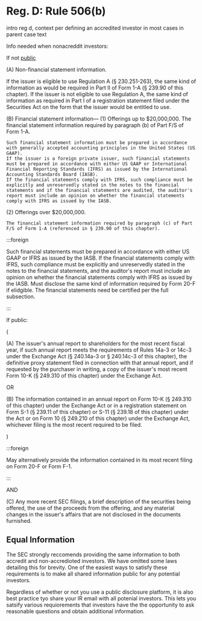 # Reg. D: Rule 506(b)

intro reg d, context per defining an accredited investor in most cases in parent case text

Info needed when nonacreddit investors:

If not [public](TODO_PAGE_ON_SEC_13_OR_15D_FILER)

(A) Non-financial statement information.

If the issuer is eligible to use Regulation A (§ 230.251-263), the same kind of information as would be required in Part II of Form 1-A (§ 239.90 of this chapter).
If the issuer is not eligible to use Regulation A, the same kind of information as required in Part I of a registration statement filed under the Securities Act on the form that the issuer would be entitled to use.


(B) Financial statement information—
  (1) Offerings up to $20,000,000.
    The financial statement information required by paragraph (b) of Part F/S of Form 1-A.
    
    Such financial statement information must be prepared in accordance with generally accepted accounting principles in the United States (US GAAP).
    If the issuer is a foreign private issuer, such financial statements must be prepared in accordance with either US GAAP or International Financial Reporting Standards (IFRS) as issued by the International Accounting Standards Board (IASB).
    If the financial statements comply with IFRS, such compliance must be explicitly and unreservedly stated in the notes to the financial statements and if the financial statements are audited, the auditor's report must include an opinion on whether the financial statements comply with IFRS as issued by the IASB.



  (2) Offerings over $20,000,000.
  
    The financial statement information required by paragraph (c) of Part F/S of Form 1-A (referenced in § 239.90 of this chapter).
    
    
 :::foreign
 
   Such financial statements must be prepared in accordance with either US GAAP or IFRS as issued by the IASB. If the financial statements comply with IFRS, such compliance must be explicitly and unreservedly stated in the notes to the financial statements, and the auditor's report must include an opinion on whether the financial statements comply with IFRS as issued by the IASB. Must disclose the same kind of information required by Form 20-F if elidgible. The financial statements need be certified per the full subsection.

:::

If public:

(

  (A) The issuer's annual report to shareholders for the most recent fiscal year, if such annual report meets the requirements of Rules 14a-3 or 14c-3 under the Exchange Act (§ 240.14a-3 or § 240.14c-3 of this chapter), the definitive proxy statement filed in connection with that annual report, and if requested by the purchaser in writing, a copy of the issuer's most recent Form 10-K (§ 249.310 of this chapter) under the Exchange Act.

  OR

  (B) The information contained in an annual report on Form 10-K (§ 249.310 of this chapter) under the Exchange Act or in a registration statement on Form S-1 (§ 239.11 of this chapter) or S-11 (§ 239.18 of this chapter) under the Act or on Form 10 (§ 249.210 of this chapter) under the Exchange Act, whichever filing is the most recent required to be filed.

)

:::foreign 

May alternatively provide the information contained in its most recent filing on Form 20-F or Form F-1.

:::

AND

(C) Any more recent SEC filings, a brief description of the securities being offered, the use of the proceeds from the offering, and any material changes in the issuer's affairs that are not disclosed in the documents furnished.


## Equal Information

The SEC strongly reccomends providing the same information to both accredit and non-accredioted investors. We have omitted some laws detailing this for brevity. One of the easiest ways to satisfy these requirements is to make all shared information public for any potential investors.

Regardless of whether or not you use a public disclosure platform, it is also best practice tyo share your IR email with all potenial investors. This lets you satsify various requiorements that investors have the the opportunity to ask reasonable questions and obtain additional information.
